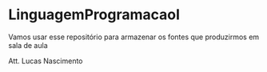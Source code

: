 # LinguagemProgramacaoI

Vamos usar esse repositório para armazenar os fontes que produzirmos em sala de aula

Att.
Lucas Nascimento
